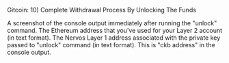 Gitcoin: 10) Complete Withdrawal Process By Unlocking The Funds


A screenshot of the console output immediately after running the "unlock" command.
The Ethereum address that you've used for your Layer 2 account (in text format).
The Nervos Layer 1 address associated with the private key passed to "unlock" command (in text format). This is "ckb address" in the console output.
